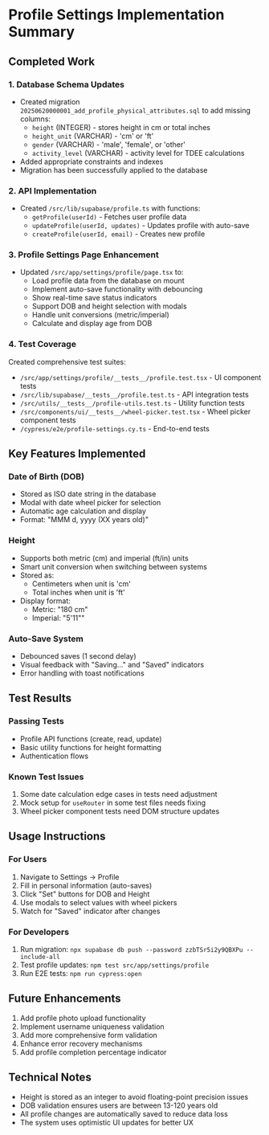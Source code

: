 # Profile Settings Implementation Summary

## Completed Work

### 1. Database Schema Updates
- Created migration `20250620000001_add_profile_physical_attributes.sql` to add missing columns:
  - `height` (INTEGER) - stores height in cm or total inches
  - `height_unit` (VARCHAR) - 'cm' or 'ft' 
  - `gender` (VARCHAR) - 'male', 'female', or 'other'
  - `activity_level` (VARCHAR) - activity level for TDEE calculations
- Added appropriate constraints and indexes
- Migration has been successfully applied to the database

### 2. API Implementation
- Created `/src/lib/supabase/profile.ts` with functions:
  - `getProfile(userId)` - Fetches user profile data
  - `updateProfile(userId, updates)` - Updates profile with auto-save
  - `createProfile(userId, email)` - Creates new profile

### 3. Profile Settings Page Enhancement
- Updated `/src/app/settings/profile/page.tsx` to:
  - Load profile data from the database on mount
  - Implement auto-save functionality with debouncing
  - Show real-time save status indicators
  - Support DOB and height selection with modals
  - Handle unit conversions (metric/imperial)
  - Calculate and display age from DOB

### 4. Test Coverage
Created comprehensive test suites:
- `/src/app/settings/profile/__tests__/profile.test.tsx` - UI component tests
- `/src/lib/supabase/__tests__/profile.test.ts` - API integration tests
- `/src/utils/__tests__/profile-utils.test.ts` - Utility function tests
- `/src/components/ui/__tests__/wheel-picker.test.tsx` - Wheel picker component tests
- `/cypress/e2e/profile-settings.cy.ts` - End-to-end tests

## Key Features Implemented

### Date of Birth (DOB)
- Stored as ISO date string in the database
- Modal with date wheel picker for selection
- Automatic age calculation and display
- Format: "MMM d, yyyy (XX years old)"

### Height
- Supports both metric (cm) and imperial (ft/in) units
- Smart unit conversion when switching between systems
- Stored as:
  - Centimeters when unit is 'cm'
  - Total inches when unit is 'ft'
- Display format:
  - Metric: "180 cm"
  - Imperial: "5'11""

### Auto-Save System
- Debounced saves (1 second delay)
- Visual feedback with "Saving..." and "Saved" indicators
- Error handling with toast notifications

## Test Results

### Passing Tests
- Profile API functions (create, read, update)
- Basic utility functions for height formatting
- Authentication flows

### Known Test Issues
1. Some date calculation edge cases in tests need adjustment
2. Mock setup for `useRouter` in some test files needs fixing
3. Wheel picker component tests need DOM structure updates

## Usage Instructions

### For Users
1. Navigate to Settings → Profile
2. Fill in personal information (auto-saves)
3. Click "Set" buttons for DOB and Height
4. Use modals to select values with wheel pickers
5. Watch for "Saved" indicator after changes

### For Developers
1. Run migration: `npx supabase db push --password zzbTSr5i2y9QBXPu --include-all`
2. Test profile updates: `npm test src/app/settings/profile`
3. Run E2E tests: `npm run cypress:open`

## Future Enhancements
1. Add profile photo upload functionality
2. Implement username uniqueness validation
3. Add more comprehensive form validation
4. Enhance error recovery mechanisms
5. Add profile completion percentage indicator

## Technical Notes
- Height is stored as an integer to avoid floating-point precision issues
- DOB validation ensures users are between 13-120 years old
- All profile changes are automatically saved to reduce data loss
- The system uses optimistic UI updates for better UX